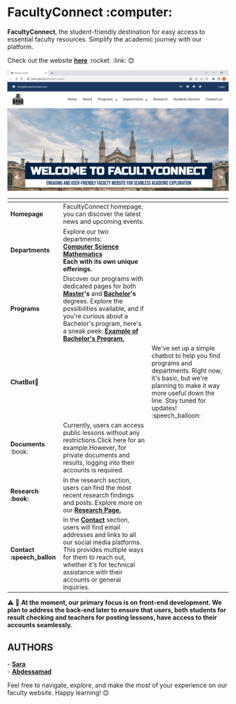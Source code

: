 <h1 >FacultyConnect :computer:</h1> 


<p> <b>FacultyConnect</b>, the student-friendly destination for easy access to essential faculty resources. 
Simplify the academic journey with our platform. </p>
<p>  Check out the website <b><a href="https://saraiin.github.io/FacultyConnect/">here</a></b> :rocket: :link: 😊
<center><img src="https://github.com/Saraiin/FacultyConnect/blob/main/images/facultyconnect.png?raw=true"  width="800"/></center>

<table>
<thead> 
<tr> <th></th> <th></th> <th></th> 
</tr></thead>
<tbody>
<tr>
<td> <b>Homepage</b></td>

<td> FacultyConnect homepage, you can discover the latest news and upcoming events.</td>
</tr>
<tr> 
<td><b> Departments</b> </td>

<td>Explore our two departments: <br> <b><a href='https://saraiin.github.io/FacultyConnect/cs.html'> Computer Science</a> <br>
 <b><a href='https://saraiin.github.io/FacultyConnect/math.html'>Mathematics</a></b><br> Each with its own unique offerings.</td>
 </tr>
<tr>
<td><b>Programs</b></td>

<td>  Discover our programs with dedicated pages for both<b> <a href="https://saraiin.github.io/FacultyConnect/master.html">Master</a>'s</b> and <b><a href="https://saraiin.github.io/FacultyConnect/bachelor.html">Bachelor</a>'s</b> degrees. Explore the possibilities available, and if you're curious about a Bachelor's program, here's a sneak peek: <b><a href="https://saraiin.github.io/FacultyConnect/csbachelor.html ">Example  of Bachelor's Program.</a></b></td>
</tr>
<tr>

<td><b>ChatBot🤖</b></td>

<td></td>
<td> We've set up a simple chatbot to help you find programs and departments. Right now, it's basic, but we're planning to make it way more useful down the line. Stay tuned for updates! :speech_balloon:</td>
</tr>
<tr>
<td><b>Documents</b> :book:</td>
<td>Currently, users can access public lessons without any restrictions.Click <b<a href="https://saraiin.github.io/FacultyConnect/Bcomp.html">here</a></b> for an example.However, for private documents and results, logging into their accounts is required.</td>
</tr>
<tr>
<td><b>Research :book: </b> </td>
<td>In the research section, users can find the most recent research findings and posts. Explore more on our <b><a href="https://saraiin.github.io/FacultyConnect/research.html">Research Page.</a></b></td>
</tr>
<tr>
<td><b>Contact :speech_ballon</b></td>
<td>In the <b><a href="https://saraiin.github.io/FacultyConnect/contact.html">Contact</a></b> section, users will find email addresses and links to all our social media platforms. This provides multiple ways for them to reach out, whether it's for technical assistance with their accounts or general inquiries.</td>
</tr>
</tbody>
</table>


:warning: :construction:
 <b>At the moment, our primary focus is on front-end development. We plan to address the back-end later to ensure that users, both students for result checking and teachers for posting lessons, have access to their accounts seamlessly. </b>

<h2>AUTHORS </h2>
- <strong> <a href="https://github.com/Saraiin"> Sara</a> </strong> <br>
- <strong> <a href="">Abdessamad </a></strong> <br>

<p> Feel free to navigate, explore, and make the most of your experience on our faculty website. Happy learning! 😊 </p>